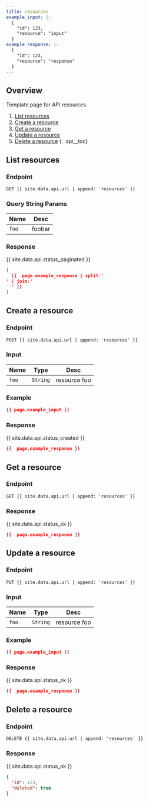 ```yaml
---
title: resources
example_input: |-
  {
    "id": 123,
    "resource": "input"
  }
example_response: |-
  {
    "id": 123,
    "resource": "response"
  }
---
```


## Overview

Template page for API resources

1. [List resources](#list-resources)
1. [Create a resource](#create-a-resource)
1. [Get a resource](#get-a-resource)
1. [Update a resource](#update-a-resource)
1. [Delete a resource](#delete-a-resource)
{: .api__toc}





## List resources

### Endpoint

~~~
GET {{ site.data.api.url | append: 'resources' }}
~~~

### Query String Params

| Name | Desc |
|------|------|
| `foo` | foobar |


### Response

{{ site.data.api.status_paginated }}
~~~ json
[
  {{  page.example_response | split:'
' | join:'
  ' }}
]
~~~


## Create a resource

### Endpoint

~~~
POST {{ site.data.api.url | append: 'resources' }}
~~~

### Input

| Name | Type | Desc |
|------|------|------|
| `foo` | `String` | resource foo |

### Example

~~~ json
{{ page.example_input }}
~~~


### Response

{{ site.data.api.status_created }}
~~~ json
{{  page.example_response }}
~~~




## Get a resource

### Endpoint

~~~
GET {{ site.data.api.url | append: 'resources' }}
~~~

### Response

{{ site.data.api.status_ok }}
~~~ json
{{  page.example_response }}
~~~




## Update a resource

### Endpoint

~~~
PUT {{ site.data.api.url | append: 'resources' }}
~~~

### Input

| Name | Type | Desc |
|------|------|------|
| `foo` | `String` | resource foo |

### Example

~~~ json
{{ page.example_input }}
~~~

### Response

{{ site.data.api.status_ok }}
~~~ json
{{  page.example_response }}
~~~





## Delete a resource

### Endpoint

~~~
DELETE {{ site.data.api.url | append: 'resources' }}
~~~

### Response

{{ site.data.api.status_ok }}
~~~ json
{
  "id": 123,
  "deleted": true
}
~~~


